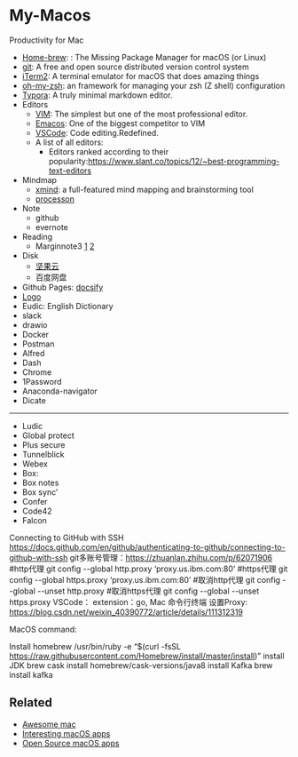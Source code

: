 # My-Macos

Productivity for Mac
* [Home-brew](https://brew.sh/): : The Missing Package Manager for macOS (or Linux)
* [git](https://git-scm.com/): A free and open source distributed version control system
* [iTerm2](https://iterm2.com/index.html): A terminal emulator for macOS that does amazing things
* [oh-my-zsh](https://ohmyz.sh/): an framework for managing your zsh (Z shell) configuration
* [Typora](https://typora.io/): A truly minimal markdown editor.
* Editors
   * [VIM](https://www.vim.org/): The simplest but one of the most professional editor.
   * [Emacos](https://www.gnu.org/software/emacs/): One of the biggest competitor to VIM
   * [VSCode](https://github.com/Microsoft/vscode): Code editing.Redefined.
   * A list of all editors: 
      * Editors ranked according to their popularity:https://www.slant.co/topics/12/~best-programming-text-editors
* Mindmap
  * [xmind](https://www.xmind.net/):  a full-featured mind mapping and brainstorming tool
  * [processon](https://www.processon.com/diagrams)
* Note
  * github
  * evernote
* Reading
  * Marginnote3 [1](https://sspai.com/post/47317) [2](https://sspai.com/post/54005)
* Disk
  * [坚果云](https://www.jianguoyun.com/d/home#/)
  * 百度网盘
* Github Pages: [docsify](https://docsify.js.org/#/?id=docsify)
* [Logo](https://logomakr.com)
* Eudic: English Dictionary
* slack
* drawio
* Docker
* Postman
* Alfred
* Dash
* Chrome
* 1Password
* Anaconda-navigator
* Dicate
-----------------
* Ludic
* Global protect
* Plus secure
* Tunnelblick
* Webex
* Box: 
* Box notes
* Box sync’
* Confer
* Code42
* Falcon








Connecting to GitHub with SSH https://docs.github.com/en/github/authenticating-to-github/connecting-to-github-with-ssh
git多账号管理：https://zhuanlan.zhihu.com/p/62071906
#http代理
git config --global http.proxy ‘proxy.us.ibm.com:80’
#https代理
git config --global https.proxy ‘proxy.us.ibm.com:80’
#取消http代理
git config --global --unset http.proxy
#取消https代理
git config --global --unset https.proxy
VSCode：
extension：go,
Mac 命令行终端 设置Proxy: https://blog.csdn.net/weixin_40390772/article/details/111312319









MacOS command:

Install homebrew
/usr/bin/ruby -e “$(curl -fsSL https://raw.githubusercontent.com/Homebrew/install/master/install)”
install JDK
brew cask install homebrew/cask-versions/java8
install Kafka
brew install kafka



## Related
* [Awesome mac](https://wangchujiang.com/awesome-mac/)
* [Interesting macOS apps](https://github.com/learn-anything/macos-apps)
* [Open Source macOS apps](https://github.com/serhii-londar/open-source-mac-os-apps)
